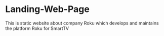 # Landing-Web-Page

This is static website about company Roku which develops and maintains the platform Roku for SmartTV 
